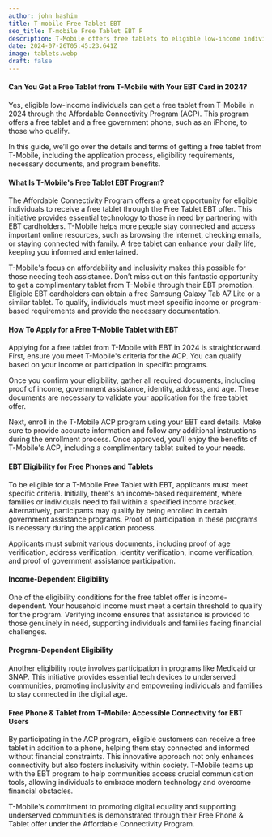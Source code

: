 ```yaml
---
author: john hashim
title: T-mobile Free Tablet EBT 
seo_title: T-mobile Free Tablet EBT F
description: T-Mobile offers free tablets to eligible low-income individuals through the Affordable Connectivity Program (ACP) in 2024. 
date: 2024-07-26T05:45:23.641Z
image: tablets.webp
draft: false
---
```

#### Can You Get a Free Tablet from T-Mobile with Your EBT Card in 2024?

Yes, eligible low-income individuals can get a free tablet from T-Mobile in 2024 through the Affordable Connectivity Program (ACP). This program offers a free tablet and a free government phone, such as an iPhone, to those who qualify.

In this guide, we’ll go over the details and terms of getting a free tablet from T-Mobile, including the application process, eligibility requirements, necessary documents, and program benefits.

#### What Is T-Mobile's Free Tablet EBT Program?

The Affordable Connectivity Program offers a great opportunity for eligible individuals to receive a free tablet through the Free Tablet EBT offer. This initiative provides essential technology to those in need by partnering with EBT cardholders. T-Mobile helps more people stay connected and access important online resources, such as browsing the internet, checking emails, or staying connected with family. A free tablet can enhance your daily life, keeping you informed and entertained.

T-Mobile's focus on affordability and inclusivity makes this possible for those needing tech assistance. Don’t miss out on this fantastic opportunity to get a complimentary tablet from T-Mobile through their EBT promotion. Eligible EBT cardholders can obtain a free Samsung Galaxy Tab A7 Lite or a similar tablet. To qualify, individuals must meet specific income or program-based requirements and provide the necessary documentation.

#### How To Apply for a Free T-Mobile Tablet with EBT

Applying for a free tablet from T-Mobile with EBT in 2024 is straightforward. First, ensure you meet T-Mobile's criteria for the ACP. You can qualify based on your income or participation in specific programs.

Once you confirm your eligibility, gather all required documents, including proof of income, government assistance, identity, address, and age. These documents are necessary to validate your application for the free tablet offer.

Next, enroll in the T-Mobile ACP program using your EBT card details. Make sure to provide accurate information and follow any additional instructions during the enrollment process. Once approved, you’ll enjoy the benefits of T-Mobile's ACP, including a complimentary tablet suited to your needs.

#### EBT Eligibility for Free Phones and Tablets

To be eligible for a T-Mobile Free Tablet with EBT, applicants must meet specific criteria. Initially, there's an income-based requirement, where families or individuals need to fall within a specified income bracket. Alternatively, participants may qualify by being enrolled in certain government assistance programs. Proof of participation in these programs is necessary during the application process.

Applicants must submit various documents, including proof of age verification, address verification, identity verification, income verification, and proof of government assistance participation.

#### Income-Dependent Eligibility

One of the eligibility conditions for the free tablet offer is income-dependent. Your household income must meet a certain threshold to qualify for the program. Verifying income ensures that assistance is provided to those genuinely in need, supporting individuals and families facing financial challenges.

#### Program-Dependent Eligibility

Another eligibility route involves participation in programs like Medicaid or SNAP. This initiative provides essential tech devices to underserved communities, promoting inclusivity and empowering individuals and families to stay connected in the digital age.

#### Free Phone & Tablet from T-Mobile: Accessible Connectivity for EBT Users

By participating in the ACP program, eligible customers can receive a free tablet in addition to a phone, helping them stay connected and informed without financial constraints. This innovative approach not only enhances connectivity but also fosters inclusivity within society. T-Mobile teams up with the EBT program to help communities access crucial communication tools, allowing individuals to embrace modern technology and overcome financial obstacles.

T-Mobile's commitment to promoting digital equality and supporting underserved communities is demonstrated through their Free Phone & Tablet offer under the Affordable Connectivity Program.